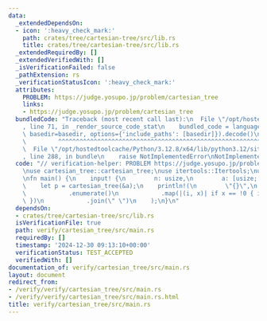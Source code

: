 ```yaml
---
data:
  _extendedDependsOn:
  - icon: ':heavy_check_mark:'
    path: crates/tree/cartesian-tree/src/lib.rs
    title: crates/tree/cartesian-tree/src/lib.rs
  _extendedRequiredBy: []
  _extendedVerifiedWith: []
  _isVerificationFailed: false
  _pathExtension: rs
  _verificationStatusIcon: ':heavy_check_mark:'
  attributes:
    PROBLEM: https://judge.yosupo.jp/problem/cartesian_tree
    links:
    - https://judge.yosupo.jp/problem/cartesian_tree
  bundledCode: "Traceback (most recent call last):\n  File \"/opt/hostedtoolcache/Python/3.12.8/x64/lib/python3.12/site-packages/onlinejudge_verify/documentation/build.py\"\
    , line 71, in _render_source_code_stat\n    bundled_code = language.bundle(stat.path,\
    \ basedir=basedir, options={'include_paths': [basedir]}).decode()\n          \
    \         ^^^^^^^^^^^^^^^^^^^^^^^^^^^^^^^^^^^^^^^^^^^^^^^^^^^^^^^^^^^^^^^^^^^^^^^^^^^^^^^^^\n\
    \  File \"/opt/hostedtoolcache/Python/3.12.8/x64/lib/python3.12/site-packages/onlinejudge_verify/languages/rust.py\"\
    , line 288, in bundle\n    raise NotImplementedError\nNotImplementedError\n"
  code: "// verification-helper: PROBLEM https://judge.yosupo.jp/problem/cartesian_tree\n\
    \nuse cartesian_tree::cartesian_tree;\nuse itertools::Itertools;\nuse proconio::input;\n\
    \nfn main() {\n    input! {\n        n: usize,\n        a: [usize; n],\n    }\n\
    \    let p = cartesian_tree(&a);\n    println!(\n        \"{}\",\n        p.into_iter()\n\
    \            .enumerate()\n            .map(|(i, x)| if x == !0 { i } else { x\
    \ })\n            .join(\" \")\n    );\n}\n"
  dependsOn:
  - crates/tree/cartesian-tree/src/lib.rs
  isVerificationFile: true
  path: verify/cartesian_tree/src/main.rs
  requiredBy: []
  timestamp: '2024-12-30 09:13:10+00:00'
  verificationStatus: TEST_ACCEPTED
  verifiedWith: []
documentation_of: verify/cartesian_tree/src/main.rs
layout: document
redirect_from:
- /verify/verify/cartesian_tree/src/main.rs
- /verify/verify/cartesian_tree/src/main.rs.html
title: verify/cartesian_tree/src/main.rs
---
```

